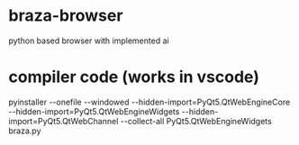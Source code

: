 # braza-browser
python based browser with implemented ai


# compiler code (works in vscode)
pyinstaller --onefile --windowed --hidden-import=PyQt5.QtWebEngineCore --hidden-import=PyQt5.QtWebEngineWidgets --hidden-import=PyQt5.QtWebChannel --collect-all PyQt5.QtWebEngineWidgets braza.py
